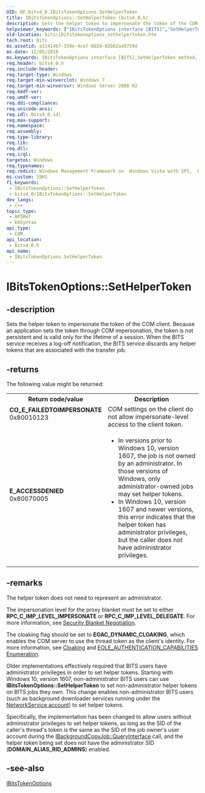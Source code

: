 ```yaml
---
UID: NF:bits4_0.IBitsTokenOptions.SetHelperToken
title: IBitsTokenOptions::SetHelperToken (bits4_0.h)
description: Sets the helper token to impersonate the token of the COM client.
helpviewer_keywords: ["IBitsTokenOptions interface [BITS]","SetHelperToken method","IBitsTokenOptions.SetHelperToken","IBitsTokenOptions::SetHelperToken","SetHelperToken","SetHelperToken method [BITS]","SetHelperToken method [BITS]","IBitsTokenOptions interface","bits.ibitstokenoptions_sethelpertoken","bits4_0/IBitsTokenOptions::SetHelperToken"]
old-location: bits\ibitstokenoptions_sethelpertoken.htm
tech.root: Bits
ms.assetid: a31414b7-159e-4ce7-8d2d-02b62aa9759d
ms.date: 12/05/2018
ms.keywords: IBitsTokenOptions interface [BITS],SetHelperToken method, IBitsTokenOptions.SetHelperToken, IBitsTokenOptions::SetHelperToken, SetHelperToken, SetHelperToken method [BITS], SetHelperToken method [BITS],IBitsTokenOptions interface, bits.ibitstokenoptions_sethelpertoken, bits4_0/IBitsTokenOptions::SetHelperToken
req.header: bits4_0.h
req.include-header: 
req.target-type: Windows
req.target-min-winverclnt: Windows 7
req.target-min-winversvr: Windows Server 2008 R2
req.kmdf-ver: 
req.umdf-ver: 
req.ddi-compliance: 
req.unicode-ansi: 
req.idl: Bits4_0.idl
req.max-support: 
req.namespace: 
req.assembly: 
req.type-library: 
req.lib: 
req.dll: 
req.irql: 
targetos: Windows
req.typenames: 
req.redist: Windows Management Framework on  Windows Vista with SP1,  Windows Vista with SP2, and  Windows Server 2008 with SP2
ms.custom: 19H1
f1_keywords:
 - IBitsTokenOptions::SetHelperToken
 - bits4_0/IBitsTokenOptions::SetHelperToken
dev_langs:
 - c++
topic_type:
 - APIRef
 - kbSyntax
api_type:
 - COM
api_location:
 - Bits4_0.h
api_name:
 - IBitsTokenOptions.SetHelperToken
---
```


# IBitsTokenOptions::SetHelperToken


## -description

Sets the helper token to impersonate the token of the COM client. Because an application sets the token through COM impersonation, the token is not persistent and is valid only for the lifetime of a session. When the BITS service receives a log-off notification, the BITS service discards any helper tokens that are associated with the transfer job.



## -returns

The following value might be returned:

<table>
<tr>
<th>Return code/value</th>
<th>Description</th>
</tr>
<tr>
<td width="40%">
<dl>
<dt><b>CO_E_FAILEDTOIMPERSONATE</b></dt>
<dt>0x80010123</dt>
</dl>
</td>
<td width="60%">
COM settings on the client do not allow impersonate-level access to the client token.

</td>
</tr>
<tr>
<td width="40%">
<dl>
<dt><b>E_ACCESSDENIED</b></dt>
<dt>0x80070005</dt>
</dl>
</td>
<td width="60%">
<ul>
<li>In versions prior to Windows 10, version 1607, the job is not owned by an administrator. In those versions of Windows, only administrator-owned jobs may set helper tokens.
</li>
<li>In Windows 10, version 1607 and newer versions, this error indicates that the helper token has administrator privileges, but the caller does not have administrator privileges.</li>
</ul>
</td>
</tr>
</table>

## -remarks

The helper token does not need to represent an administrator.

The impersonation level for the proxy blanket must be set to either <b>RPC_C_IMP_LEVEL_IMPERSONATE</b> or <b>RPC_C_IMP_LEVEL_DELEGATE</b>. For more information, see <a href="/windows/win32/com/security-blanket-negotiation">Security Blanket Negotiation</a>.

The cloaking flag should be set to <b>EOAC_DYNAMIC_CLOAKING</b>, which enables the COM server to use the thread token as the client's identity. For more information, see <a href="/windows/win32/com/cloaking">Cloaking</a> and <a href="/windows/win32/api/objidlbase/ne-objidlbase-eole_authentication_capabilities">EOLE_AUTHENTICATION_CAPABILITIES Enumeration</a>.

Older implementations effectively required that BITS users have  administrator privileges in order to set helper tokens. Starting with Windows 10, version 1607, non-administrator BITS users can use <b>IBitsTokenOptions::SetHelperToken</b> to set non-administrator helper tokens on BITS jobs they own. This change enables non-administrator BITS users (such as background downloader services running under the <a href="/windows/desktop/Services/networkservice-account">NetworkService account</a>) to set helper tokens. 

Specifically, the implementation has been changed to allow users without administrator privileges to set helper tokens, as long as the SID of the  caller's thread's token is the same as the SID of the job owner's user account during the <a href="/windows/desktop/api/bits/nn-bits-ibackgroundcopyjob">IBackgroundCopyJob::QueryInterface</a> call, and the helper token being set does not have the administrator SID (<b>DOMAIN_ALIAS_RID_ADMINS</b>) enabled.

## -see-also

<a href="/windows/desktop/api/bits4_0/nn-bits4_0-ibitstokenoptions">IBitsTokenOptions</a>
